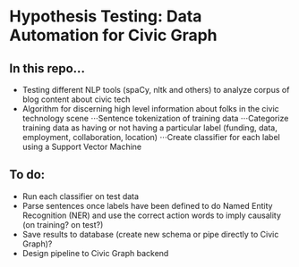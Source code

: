 # Hypothesis Testing: Data Automation for Civic Graph

## In this repo...
* Testing different NLP tools (spaCy, nltk and others) to analyze corpus of blog content about civic tech
* Algorithm for discerning high level information about folks in the civic technology scene
⋅⋅⋅Sentence tokenization of training data
⋅⋅⋅Categorize training data as having or not having a particular label (funding, data, employment, collaboration, location) 
⋅⋅⋅Create classifier for each label using a Support Vector Machine

## To do:
* Run each classifier on test data
* Parse sentences once labels have been defined to do Named Entity Recognition (NER) and use the correct action words to imply causality (on training? on test?)
* Save results to database (create new schema or pipe directly to Civic Graph)?
* Design pipeline to Civic Graph backend
